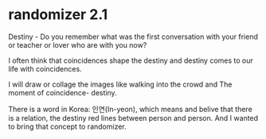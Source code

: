 # randomizer 2.1
Destiny -
Do you remember what was the first conversation with your friend or teacher or lover who are with you now?

I often think that coincidences shape the destiny and destiny comes to our life with coincidences.

I will draw or collage the images like walking into the crowd and
The moment of coincidence- destiny.

There is a word in Korea: 인연(In-yeon),  which means and belive that there is a relation, the destiny red lines between person and person.
And I wanted to bring that concept to randomizer.



